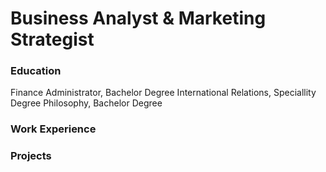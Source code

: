 # Business Analyst & Marketing Strategist

### Education
Finance Administrator, Bachelor Degree
International Relations, Speciallity Degree
Philosophy, Bachelor Degree

### Work Experience

### Projects
